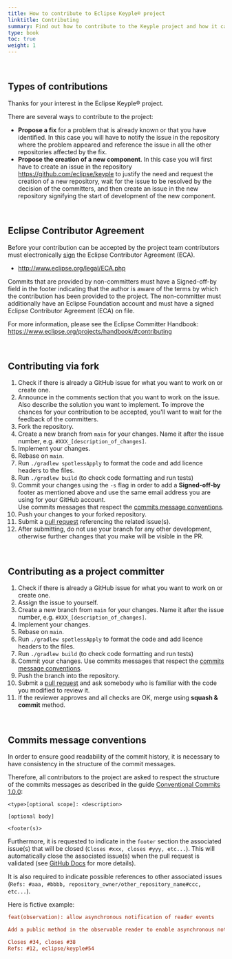 ```yaml
---
title: How to contribute to Eclipse Keyple® project
linktitle: Contributing
summary: Find out how to contribute to the Keyple project and how it can benefit your organization.
type: book
toc: true
weight: 1
---
```


<br>

## Types of contributions

Thanks for your interest in the Eclipse Keyple® project.

There are several ways to contribute to the project:
* **Propose a fix** for a problem that is already known or that you have identified.
  In this case you will have to notify the issue in the repository where the problem appeared and reference the issue in all the other repositories affected by the fix.
* **Propose the creation of a new component**.
  In this case you will first have to create an issue in the repository https://github.com/eclipse/keyple to justify the need and request the creation of a new repository, wait for the issue to be resolved by the decision of the committers, and then create an issue in the new repository signifying the start of development of the new component.

<br>

## Eclipse Contributor Agreement

Before your contribution can be accepted by the project team contributors must
electronically [sign](https://accounts.eclipse.org/user/login?destination=user/eca) the Eclipse Contributor Agreement (ECA).

* http://www.eclipse.org/legal/ECA.php

Commits that are provided by non-committers must have a Signed-off-by field in
the footer indicating that the author is aware of the terms by which the
contribution has been provided to the project. The non-committer must
additionally have an Eclipse Foundation account and must have a signed Eclipse
Contributor Agreement (ECA) on file.

For more information, please see the Eclipse Committer Handbook:
https://www.eclipse.org/projects/handbook/#contributing

<br>

## Contributing via fork

1. Check if there is already a GitHub issue for what you want to work on or create one.
2. Announce in the comments section that you want to work on the issue. Also describe the solution you want to implement. 
To improve the chances for your contribution to be accepted, you'll want to wait for the feedback of the committers.
3. Fork the repository.
4. Create a new branch from `main` for your changes. Name it after the issue number, e.g. `#XXX_[description_of_changes]`.
5. Implement your changes.
6. Rebase on `main`.
7. Run `./gradlew spotlessApply` to format the code and add licence headers to the files.
8. Run `./gradlew build` (to check code formatting and run tests)
9. Commit your changes using the `-s` flag in order to add a **Signed-off-by** footer as mentioned above and use the same email address you are using for your GitHub account.<br>
   Use commits messages that respect the [commits message conventions](#commits-message-conventions).
10. Push your changes to your forked repository.
11. Submit a [pull request](https://help.github.com/articles/using-pull-requests/) referencing the related issue(s).
12. After submitting, do not use your branch for any other development, otherwise further changes that you make will be visible in the PR.

<br>

## Contributing as a project committer

1. Check if there is already a GitHub issue for what you want to work on or create one.
1. Assign the issue to yourself.
4. Create a new branch from `main` for your changes. Name it after the issue number, e.g. `#XXX_[description_of_changes]`.
1. Implement your changes.
1. Rebase on `main`.
1. Run `./gradlew spotlessApply` to format the code and add licence headers to the files.
1. Run `./gradlew build` (to check code formatting and run tests)
9. Commit your changes.
   Use commits messages that respect the [commits message conventions](#commits-message-conventions).
1. Push the branch into the repository.
1. Submit a [pull request](https://help.github.com/articles/using-pull-requests/) and ask somebody who is familiar with the code you modified to review it.
1. If the reviewer approves and all checks are OK, merge using **squash & commit** method.

<br>

## Commits message conventions

In order to ensure good readability of the commit history, it is necessary to have consistency in the structure of the commit messages.

Therefore, all contributors to the project are asked to respect the structure of the commits messages as described in the guide [Conventional Commits 1.0.0](https://www.conventionalcommits.org/en/v1.0.0/):

```
<type>[optional scope]: <description>

[optional body]

<footer(s)>
```

Furthermore, it is requested to indicate in the `footer` section the associated issue(s) that will be closed (`Closes #xxx, closes #yyy, etc...`).
This will automatically close the associated issue(s) when the pull request is validated (see [GitHub Docs](https://docs.github.com/en/issues/tracking-your-work-with-issues/linking-a-pull-request-to-an-issue) for more details).

It is also required to indicate possible references to other associated issues (`Refs: #aaa, #bbbb, repository_owner/other_repository_name#ccc, etc...`).

Here is fictive example:

```ini
feat(observation): allow asynchronous notification of reader events

Add a public method in the observable reader to enable asynchronous notifications.

Closes #34, closes #38
Refs: #12, eclipse/keyple#54
```